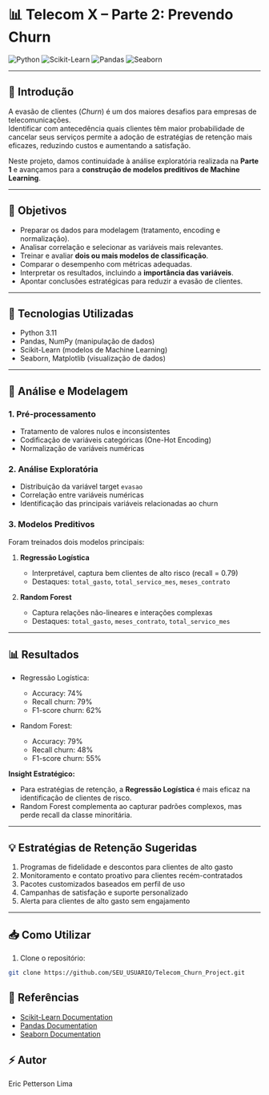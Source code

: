 # 📊 Telecom X – Parte 2: Prevendo Churn  

![Python](https://img.shields.io/badge/python-3.11-blue?logo=python)
![Scikit-Learn](https://img.shields.io/badge/scikit--learn-1.3.1-orange?logo=scikit-learn)
![Pandas](https://img.shields.io/badge/pandas-2.1.1-lightgrey?logo=pandas)
![Seaborn](https://img.shields.io/badge/seaborn-0.12.2-red?logo=seaborn)

---

## 📖 Introdução  
A evasão de clientes (*Churn*) é um dos maiores desafios para empresas de telecomunicações.  
Identificar com antecedência quais clientes têm maior probabilidade de cancelar seus serviços permite a adoção de estratégias de retenção mais eficazes, reduzindo custos e aumentando a satisfação.  

Neste projeto, damos continuidade à análise exploratória realizada na **Parte 1** e avançamos para a **construção de modelos preditivos de Machine Learning**.  

---

## 🎯 Objetivos  
- Preparar os dados para modelagem (tratamento, encoding e normalização).  
- Analisar correlação e selecionar as variáveis mais relevantes.  
- Treinar e avaliar **dois ou mais modelos de classificação**.  
- Comparar o desempenho com métricas adequadas.  
- Interpretar os resultados, incluindo a **importância das variáveis**.  
- Apontar conclusões estratégicas para reduzir a evasão de clientes.  

---

## 🧰 Tecnologias Utilizadas

- Python 3.11  
- Pandas, NumPy (manipulação de dados)  
- Scikit-Learn (modelos de Machine Learning)  
- Seaborn, Matplotlib (visualização de dados)  

---

## 🔬 Análise e Modelagem

### 1. Pré-processamento

- Tratamento de valores nulos e inconsistentes  
- Codificação de variáveis categóricas (One-Hot Encoding)  
- Normalização de variáveis numéricas  

### 2. Análise Exploratória

- Distribuição da variável target `evasao`  
- Correlação entre variáveis numéricas  
- Identificação das principais variáveis relacionadas ao churn  

### 3. Modelos Preditivos

Foram treinados dois modelos principais:

1. **Regressão Logística**  
   - Interpretável, captura bem clientes de alto risco (recall = 0.79)  
   - Destaques: `total_gasto`, `total_servico_mes`, `meses_contrato`

2. **Random Forest**  
   - Captura relações não-lineares e interações complexas  
   - Destaques: `total_gasto`, `meses_contrato`, `total_servico_mes`  

---

## 📊 Resultados

- Regressão Logística:  
  - Accuracy: 74%  
  - Recall churn: 79%  
  - F1-score churn: 62%  

- Random Forest:  
  - Accuracy: 79%  
  - Recall churn: 48%  
  - F1-score churn: 55%  

**Insight Estratégico:**  
- Para estratégias de retenção, a **Regressão Logística** é mais eficaz na identificação de clientes de risco.  
- Random Forest complementa ao capturar padrões complexos, mas perde recall da classe minoritária.

---

## 💡 Estratégias de Retenção Sugeridas

1. Programas de fidelidade e descontos para clientes de alto gasto  
2. Monitoramento e contato proativo para clientes recém-contratados  
3. Pacotes customizados baseados em perfil de uso  
4. Campanhas de satisfação e suporte personalizado  
5. Alerta para clientes de alto gasto sem engajamento  

---

## 📥 Como Utilizar

1. Clone o repositório:  
```bash
git clone https://github.com/SEU_USUARIO/Telecom_Churn_Project.git
```

## 📖 Referências

- [Scikit-Learn Documentation](https://scikit-learn.org/stable/)
- [Pandas Documentation](https://pandas.pydata.org/)
- [Seaborn Documentation](https://seaborn.pydata.org/)


## ⚡ Autor

Eric Petterson Lima

